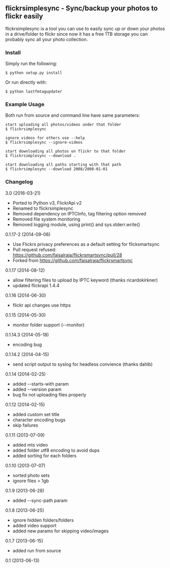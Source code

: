 ## flickrsimplesync - Sync/backup your photos to flickr easily

flickrsimplesync is a tool you can use to easily sync up or down your
photos in a drive/folder to flickr since now it has a free 1TB storage
you can probably sync all your photo collection.


### Install

Simply run the following:

    $ python setup.py install

Or run directly with:

    $ python lastfmtagupdater

### Example Usage

Both run from source and command line have same parameters:

    start uploading all photos/videos under that folder
    $ flickrsimplesync

    ignore videos for others use --help
    $ flickrsimplesync --ignore-videos

    start downloading all photos on flickr to that folder
    $ flickrsimplesync --download .
    
    start downloading all paths starting with that path
    $ flickrsimplesync --download 2008/2008-01-01


### Changelog

3.0 (2016-03-21)
 * Ported to Python v3, FlickrApi v2
 * Renamed to flickrsimplesync
 * Removed dependency on IPTCInfo, tag filtering option removed
 * Removed file system monitoring
 * Removed logging module, using print() and sys.stderr.write()

0.1.17-2 (2014-09-06)
 * Use Flickrs privacy preferences as a default setting for flicksmartsync
 * Pull request refused: https://github.com/faisalraja/flickrsmartsync/pull/28
 * Forked from https://github.com/faisalraja/flickrsmartsync

0.1.17 (2014-08-12)
 * allow filtering files to upload by IPTC keyword (thanks ricardokirkner)
 * updated flickrapi 1.4.4

0.1.16 (2014-06-30)
 * flickr api changes use https

0.1.15 (2014-05-30)
 * monitor folder support (--monitor)

0.1.14.3 (2014-05-18)
 * encoding bug

0.1.14.2 (2014-04-15)
 * send script output to syslog for headless convience (thanks dahlb)

0.1.14 (2014-02-25)
 * added --starts-with param
 * added --version param
 * bug fix not uploading files properly

0.1.12 (2014-02-15)
 * added custom set title
 * character encoding bugs
 * skip failures

0.1.11 (2013-07-09)

 * added mts video
 * added folder utf8 encoding to avoid dups
 * added sorting for each folders

0.1.10 (2013-07-07)

 * sorted photo sets
 * ignore files > 1gb

0.1.9 (2013-06-28)

 * added --sync-path param

0.1.8 (2013-06-25)

 * ignore hidden folders/folders
 * added video support
 * added new params for skipping video/images

0.1.7 (2013-06-15)

 * added run from source

0.1 (2013-06-13)
